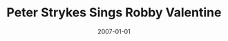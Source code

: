 ---
type: collaboration
title: Peter Strykes Sings Robby Valentine
artist: Peter Strykes
date: 2007-01-01
img: /images/collaborations/peter-strykes-sings-robby-valentine.jpg
permalink: /music/collaborations/:title/
discs:
  - tracks:
    - Invincible
    - Santa Zorra
    - Where Did My Heart Go
    - I Can't Live Without You
    - Heading For Avalon
    - How Could I Touch The Sky
    - One Heart
    - Il Piano Di Vento (Nocturne Op. 9 No. 2)
    - Joyful (An Die Freude)
    - Winding Road
---